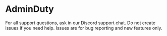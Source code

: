 # AdminDuty

For all support questions, ask in our Discord support chat. Do not create issues if you need help. Issues are for bug reporting and new features only.
